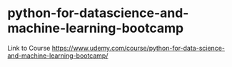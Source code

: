 # python-for-datascience-and-machine-learning-bootcamp


Link to Course https://www.udemy.com/course/python-for-data-science-and-machine-learning-bootcamp/
